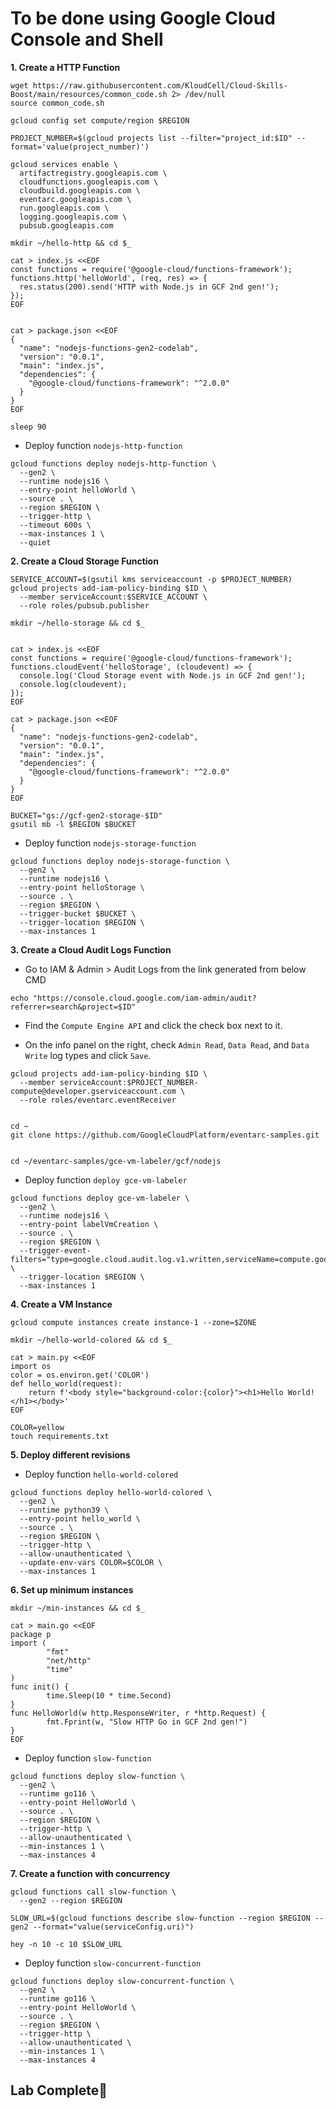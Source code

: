 # **To be done using Google Cloud Console and Shell**

**1. Create a HTTP Function**
```
wget https://raw.githubusercontent.com/KloudCell/Cloud-Skills-Boost/main/resources/common_code.sh 2> /dev/null
source common_code.sh

gcloud config set compute/region $REGION

PROJECT_NUMBER=$(gcloud projects list --filter="project_id:$ID" --format='value(project_number)')

gcloud services enable \
  artifactregistry.googleapis.com \
  cloudfunctions.googleapis.com \
  cloudbuild.googleapis.com \
  eventarc.googleapis.com \
  run.googleapis.com \
  logging.googleapis.com \
  pubsub.googleapis.com

mkdir ~/hello-http && cd $_

cat > index.js <<EOF
const functions = require('@google-cloud/functions-framework');
functions.http('helloWorld', (req, res) => {
  res.status(200).send('HTTP with Node.js in GCF 2nd gen!');
});
EOF


cat > package.json <<EOF
{
  "name": "nodejs-functions-gen2-codelab",
  "version": "0.0.1",
  "main": "index.js",
  "dependencies": {
    "@google-cloud/functions-framework": "^2.0.0"
  }
}
EOF

sleep 90
```
- Deploy function `nodejs-http-function`
```
gcloud functions deploy nodejs-http-function \
  --gen2 \
  --runtime nodejs16 \
  --entry-point helloWorld \
  --source . \
  --region $REGION \
  --trigger-http \
  --timeout 600s \
  --max-instances 1 \
  --quiet
```

**2. Create a Cloud Storage Function**

```
SERVICE_ACCOUNT=$(gsutil kms serviceaccount -p $PROJECT_NUMBER)
gcloud projects add-iam-policy-binding $ID \
  --member serviceAccount:$SERVICE_ACCOUNT \
  --role roles/pubsub.publisher

mkdir ~/hello-storage && cd $_


cat > index.js <<EOF
const functions = require('@google-cloud/functions-framework');
functions.cloudEvent('helloStorage', (cloudevent) => {
  console.log('Cloud Storage event with Node.js in GCF 2nd gen!');
  console.log(cloudevent);
});
EOF

cat > package.json <<EOF
{
  "name": "nodejs-functions-gen2-codelab",
  "version": "0.0.1",
  "main": "index.js",
  "dependencies": {
    "@google-cloud/functions-framework": "^2.0.0"
  }
}
EOF

BUCKET="gs://gcf-gen2-storage-$ID"
gsutil mb -l $REGION $BUCKET
```
- Deploy function `nodejs-storage-function`
```
gcloud functions deploy nodejs-storage-function \
  --gen2 \
  --runtime nodejs16 \
  --entry-point helloStorage \
  --source . \
  --region $REGION \
  --trigger-bucket $BUCKET \
  --trigger-location $REGION \
  --max-instances 1
```

**3. Create a Cloud Audit Logs Function**
- Go to IAM & Admin > Audit Logs from the link generated from below CMD

```
echo "https://console.cloud.google.com/iam-admin/audit?referrer=search&project=$ID"
```

- Find the `Compute Engine API` and click the check box next to it.

- On the info panel on the right, check `Admin Read`, `Data Read`, and `Data Write` log types and click `Save`.

```
gcloud projects add-iam-policy-binding $ID \
  --member serviceAccount:$PROJECT_NUMBER-compute@developer.gserviceaccount.com \
  --role roles/eventarc.eventReceiver


cd ~
git clone https://github.com/GoogleCloudPlatform/eventarc-samples.git


cd ~/eventarc-samples/gce-vm-labeler/gcf/nodejs
```
- Deploy function `deploy gce-vm-labeler`
```
gcloud functions deploy gce-vm-labeler \
  --gen2 \
  --runtime nodejs16 \
  --entry-point labelVmCreation \
  --source . \
  --region $REGION \
  --trigger-event-filters="type=google.cloud.audit.log.v1.written,serviceName=compute.googleapis.com,methodName=beta.compute.instances.insert" \
  --trigger-location $REGION \
  --max-instances 1
```

**4. Create a VM Instance**
```
gcloud compute instances create instance-1 --zone=$ZONE

mkdir ~/hello-world-colored && cd $_

cat > main.py <<EOF
import os
color = os.environ.get('COLOR')
def hello_world(request):
    return f'<body style="background-color:{color}"><h1>Hello World!</h1></body>'
EOF

COLOR=yellow
touch requirements.txt
```

**5. Deploy different revisions**
- Deploy function `hello-world-colored`
```
gcloud functions deploy hello-world-colored \
  --gen2 \
  --runtime python39 \
  --entry-point hello_world \
  --source . \
  --region $REGION \
  --trigger-http \
  --allow-unauthenticated \
  --update-env-vars COLOR=$COLOR \
  --max-instances 1
```

**6. Set up minimum instances**
```
mkdir ~/min-instances && cd $_

cat > main.go <<EOF
package p
import (
        "fmt"
        "net/http"
        "time"
)
func init() {
        time.Sleep(10 * time.Second)
}
func HelloWorld(w http.ResponseWriter, r *http.Request) {
        fmt.Fprint(w, "Slow HTTP Go in GCF 2nd gen!")
}
EOF
```

- Deploy function `slow-function`
```
gcloud functions deploy slow-function \
  --gen2 \
  --runtime go116 \
  --entry-point HelloWorld \
  --source . \
  --region $REGION \
  --trigger-http \
  --allow-unauthenticated \
  --min-instances 1 \
  --max-instances 4 
```

**7. Create a function with concurrency**
```
gcloud functions call slow-function \
  --gen2 --region $REGION

SLOW_URL=$(gcloud functions describe slow-function --region $REGION --gen2 --format="value(serviceConfig.uri)")

hey -n 10 -c 10 $SLOW_URL
```

- Deploy function `slow-concurrent-function`
```
gcloud functions deploy slow-concurrent-function \
  --gen2 \
  --runtime go116 \
  --entry-point HelloWorld \
  --source . \
  --region $REGION \
  --trigger-http \
  --allow-unauthenticated \
  --min-instances 1 \
  --max-instances 4
```

## Lab Complete🎉